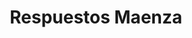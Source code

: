 ---
title: "Respuestos Maenza"
url: /cerro-colorado/respuestos-maenza/
shop: piezas de automóviles
---